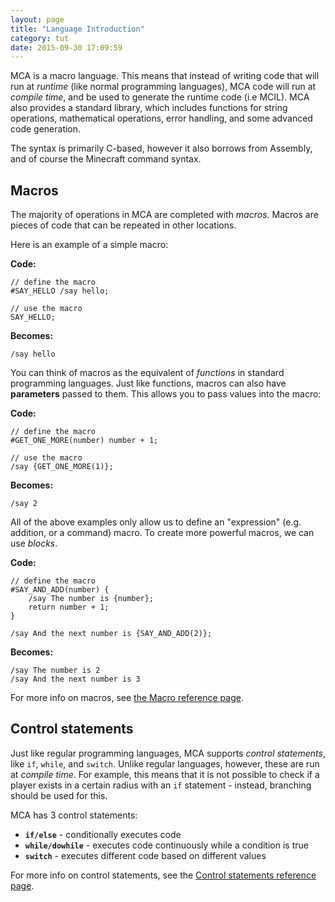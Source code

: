 ```yaml
---
layout: page
title: "Language Introduction"
category: tut
date: 2015-09-30 17:09:59
---
```


MCA is a macro language. This means that instead of writing code that will run at _runtime_ (like normal programming languages), MCA code will run at _compile time_, and be used to generate the runtime code (i.e MCIL). MCA also provides a standard library, which includes functions for string operations, mathematical operations, error handling, and some advanced code generation.

The syntax is primarily C-based, however it also borrows from Assembly, and of course the Minecraft command syntax.

## Macros

The majority of operations in MCA are completed with _macros_. Macros are pieces of code that can be repeated in other locations.

Here is an example of a simple macro:

**Code:**

```
// define the macro
#SAY_HELLO /say hello;

// use the macro
SAY_HELLO;
```

**Becomes:**

```
/say hello
```

You can think of macros as the equivalent of _functions_ in standard programming languages. Just like functions, macros can also have **parameters** passed to them. This allows you to pass values into the macro:

**Code:**

```
// define the macro
#GET_ONE_MORE(number) number + 1;

// use the macro
/say {GET_ONE_MORE(1)};
```

**Becomes:**

```
/say 2
```

All of the above examples only allow us to define an "expression" (e.g. addition, or a command) macro. To create more powerful macros, we can use _blocks_.

**Code:**

```
// define the macro
#SAY_AND_ADD(number) {
	/say The number is {number};
	return number + 1;
}

/say And the next number is {SAY_AND_ADD(2)};
```

**Becomes:**

```
/say The number is 2
/say And the next number is 3
```

For more info on macros, see [the Macro reference page]({{site.baseurl}}/2015-09-30-macros).

## Control statements

Just like regular programming languages, MCA supports _control statements_, like `if`, `while`, and `switch`. Unlike regular languages, however, these are run at _compile time_. For example, this means that it is not possible to check if a player exists in a certain radius with an `if` statement - instead, branching should be used for this.

MCA has 3 control statements:

 - **`if/else`** - conditionally executes code
 - **`while/dowhile`** - executes code continuously while a condition is true
 - **`switch`** - executes different code based on different values

For more info on control statements, see the [Control statements reference page]({{site.baseurl}}/2015-09-30-control-statements).